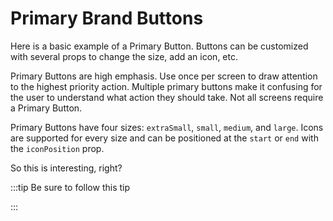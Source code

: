 # Primary Brand Buttons

Here is a basic example of a Primary Button. Buttons can be customized with several props to change the size, add an icon, etc.


Primary Buttons are high emphasis. Use once per screen to draw attention to the highest priority action. Multiple primary buttons make it confusing for the user to understand what action they should take. Not all screens require a Primary Button.


Primary Buttons have four sizes: `extraSmall`, `small`, `medium`, and `large`. Icons are supported for every size and can be positioned at the `start` or `end` with the `iconPosition` prop.


So this is interesting, right?


:::tip
Be sure to follow this tip

:::


